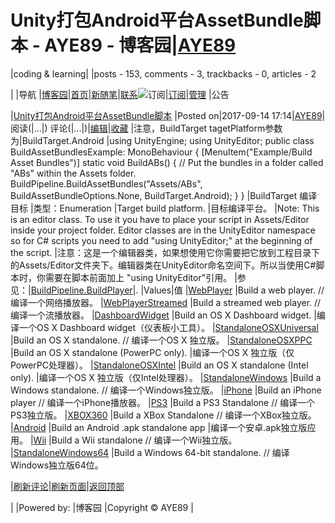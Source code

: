 
# Unity打包Android平台AssetBundle脚本 - AYE89 - 博客园|[AYE89](https://www.cnblogs.com/eniac1946/)
|coding & learning|
|posts - 153, comments - 3, trackbacks - 0, articles - 2

|
|导航
|[博客园](https://www.cnblogs.com/)|[首页](https://www.cnblogs.com/eniac1946/)|[新随笔](https://i.cnblogs.com/EditPosts.aspx?opt=1)|[联系](https://msg.cnblogs.com/send/AYE89)![订阅](//www.cnblogs.com/images/xml.gif)|[订阅](https://www.cnblogs.com/eniac1946/rss)|[管理](https://i.cnblogs.com/)
|公告


|[Unity打包Android平台AssetBundle脚本](https://www.cnblogs.com/eniac1946/p/7521666.html)
|Posted on|2017-09-14 17:14|[AYE89](https://www.cnblogs.com/eniac1946/)|阅读(|...|) 评论(|...|)|[编辑](https://i.cnblogs.com/EditPosts.aspx?postid=7521666)|[收藏](#)
|注意，BuildTarget tagetPlatform参数为|BuildTarget.Android
|using UnityEngine;
using UnityEditor;
public class BuildAssetBundlesExample: MonoBehaviour
{
    [MenuItem("Example/Build Asset Bundles")]
    static void BuildABs()
    {
        // Put the bundles in a folder called "ABs" within the Assets folder.
        BuildPipeline.BuildAssetBundles("Assets/ABs", BuildAssetBundleOptions.None, BuildTarget.Android);
    }
}
|BuildTarget 编译目标
|类型：Enumeration
|Target build platform.
|目标编译平台。
|Note: This is an editor class. To use it you have to place your script in Assets/Editor inside your project folder. Editor classes are in the UnityEditor namespace so for C\# scripts you need to add "using UnityEditor;" at the beginning of the script.
|注意：这是一个编辑器类，如果想使用它你需要把它放到工程目录下的Assets/Editor文件夹下。编辑器类在UnityEditor命名空间下。所以当使用C\#脚本时，你需要在脚本前面加上 "using UnityEditor"引用。
|参见：|[BuildPipeline.BuildPlayer](http://www.ceeger.com/Script/BuildPipeline/BuildPipeline.BuildPlayer.html)|.
|Values|值
|[WebPlayer](http://www.ceeger.com/Script/Editor_Enumerations/BuildTarget/BuildTarget.WebPlayer.html)
|Build a web player. // 编译一个网络播放器。
|[WebPlayerStreamed](http://www.ceeger.com/Script/Editor_Enumerations/BuildTarget/BuildTarget.WebPlayerStreamed.html)
|Build a streamed web player. // 编译一个流播放器。
|[DashboardWidget](http://www.ceeger.com/Script/Editor_Enumerations/BuildTarget/BuildTarget.DashboardWidget.html)
|Build an OS X Dashboard widget.
|编译一个OS X Dashboard widget（仪表板小工具）。
|[StandaloneOSXUniversal](http://www.ceeger.com/Script/Editor_Enumerations/BuildTarget/BuildTarget.StandaloneOSXUniversal.html)
|Build an OS X standalone. // 编译一个OS X 独立版。
|[StandaloneOSXPPC](http://www.ceeger.com/Script/Editor_Enumerations/BuildTarget/BuildTarget.StandaloneOSXPPC.html)
|Build an OS X standalone (PowerPC only).
|编译一个OS X 独立版（仅PowerPC处理器）。
|[StandaloneOSXIntel](http://www.ceeger.com/Script/Editor_Enumerations/BuildTarget/BuildTarget.StandaloneOSXIntel.html)
|Build an OS X standalone (Intel only).
|编译一个OS X 独立版（仅Intel处理器）。
|[StandaloneWindows](http://www.ceeger.com/Script/Editor_Enumerations/BuildTarget/BuildTarget.StandaloneWindows.html)
|Build a Windows standalone. // 编译一个Windows独立版。
|[iPhone](http://www.ceeger.com/Script/Editor_Enumerations/BuildTarget/BuildTarget.iPhone.html)
|Build an iPhone player // 编译一个iPhone播放器。
|[PS3](http://www.ceeger.com/Script/Editor_Enumerations/BuildTarget/BuildTarget.PS3.html)
|Build a PS3 Standalone // 编译一个PS3独立版。
|[XBOX360](http://www.ceeger.com/Script/Editor_Enumerations/BuildTarget/BuildTarget.XBOX360.html)
|Build a XBox Standalone // 编译一个XBox独立版。
|[Android](http://www.ceeger.com/Script/Editor_Enumerations/BuildTarget/BuildTarget.Android.html)
|Build an Android .apk standalone app
|编译一个安卓.apk独立版应用。
|[Wii](http://www.ceeger.com/Script/Editor_Enumerations/BuildTarget/BuildTarget.Wii.html)
|Build a Wii standalone // 编译一个Wii独立版。
|[StandaloneWindows64](http://www.ceeger.com/Script/Editor_Enumerations/BuildTarget/BuildTarget.StandaloneWindows64.html)
|Build a Windows 64-bit standalone. // 编译Windows独立版64位。








|[刷新评论](javascript:void(0);)|[刷新页面](#)|[返回顶部](#top)






|
|Powered by:
|博客园
|Copyright © AYE89
|
